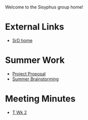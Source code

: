 Welcome to the Sisyphus group home!

# External Links
* [SrD home](https://csse.msoe.us/srdsgn/)

# Summer Work
* [Project Proposal](https://gitlab.com/msoe.edu/sdl/sd21/sisyphus/msoe-sisbot/-/wikis/Project-Proposal)
* [Summer Brainstorming](https://gitlab.com/msoe.edu/sdl/sd21/sisyphus/msoe-sisbot/-/wikis/Summer-Brainstorming)

# Meeting Minutes
* [T Wk 2](https://gitlab.com/msoe.edu/sdl/sd21/sisyphus/msoe-sisbot/-/wikis/minutes-2020-09-14)